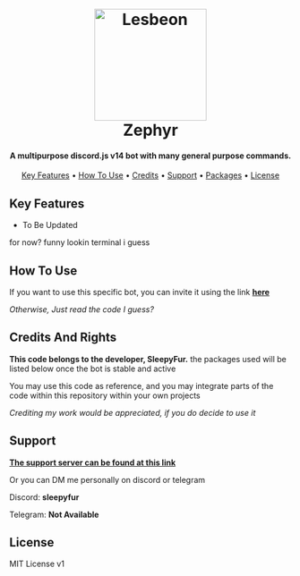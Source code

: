 
<h1 align="center">
  <br>
  <img src="" alt="Lesbeon" width="200">
  <br>
  Zephyr
  <br>
</h1>

<h4 align="center">A multipurpose discord.js v14 bot with many general purpose commands</a>.</h4>

<p align="center">
  <a href="#key-features">Key Features</a> •
  <a href="#how-to-use">How To Use</a> •
  <a href="#credits">Credits</a> •
  <a href="#support">Support</a> •
  <a href="#packages">Packages</a> •
  <a href="#license">License</a>
</p>

## Key Features

* To Be Updated

for now? funny lookin terminal i guess

## How To Use

If you want to use this specific bot, you can invite it using the link <a href="">**here**</a>

*Otherwise, Just read the code I guess?*

## Credits And Rights

**This code belongs to the developer, SleepyFur.** the packages used will be listed below once the bot is stable and active

You may use this code as reference, and you may integrate parts of the code within this repository within your own projects

*Crediting my work would be appreciated, if you do decide to use it*

## Support

<a href="https://discord.gg/">**The support server can be found at this link**</a>

Or you can DM me personally on discord or telegram

Discord: **sleepyfur**

Telegram: **Not Available**</a>

## License

MIT License v1
